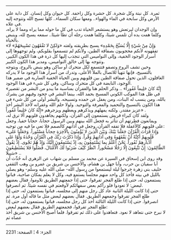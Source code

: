 ------------------------------------------------------------------------

ثمرة. كل نبتة وكل شجرة. كل حشرة وكل زاحفة. كل حيوان وكل إنسان. كل دابة
على الأرض وكل سابحة في الماء والهواء.. ومعها سكان السماء.. كلها تسبح
الله وتتوجه إليه في علاه.  
وإن الوجدان ليرتعش وهو يستشعر الحياة تدب في كل ما حوله مما يراه ومما لا
يراه، وكلما همت يده أن تلمس شيئا، وكلما همت رجله أن تطأ شيئا.. سمعه يسبح
لله، وينبض بالحياة.  
«وَإِنْ مِنْ شَيْءٍ إِلَّا يُسَبِّحُ بِحَمْدِهِ» يسبح بطريقته ولغته «وَلكِنْ لا تَفْقَهُونَ تَسْبِيحَهُمْ»
لا تفقهونه لأنكم محجوبون بصفاقة الطين، ولأنكم لم تتسمعوا بقلوبكم، ولم
توجهوها إلى أسرار الوجود الخفية، وإلى النواميس التي تنجذب إليها كل ذرة
في هذا الكون الكبير، وتتوجه بها إلى خالق النواميس، ومدبر هذا الكون
الكبير.  
وحين تشف الروح وتصفو فتتسمع لكل متحرك أو ساكن وهو ينبض بالروح، ويتوجه
بالتسبيح، فإنها تتهيأ للاتصال بالملأ الأعلى، وتدرك من أسرار هذا الوجود
ما لا يدركه الغافلون، الذين تحول صفاقة الطين بين قلوبهم وبين الحياة
الخفية الساربة في ضمير هذا الوجود، النابضة في كل متحرك وساكن، وفي كل شيء
في هذا الوجود.  
«إِنَّهُ كانَ حَلِيماً غَفُوراً» .. وذكر الحلم هنا والغفران بمناسبة ما يبدو من
البشر من تقصير في ظل هذا الموكب الكوني المسبح بحمد الله، بينما البشر في
جحود وفيهم من يشرك بالله، ومن ينسب له البنات، ومن يغفل عن حمده وتسبيحه.
والبشر أولى من كل شيء في هذا الكون بالتسبيح والتحميد والمعرفة والتوحيد.
ولولا حلم الله وغفرانه لأخذ البشر أخذ عزيز مقتدر. ولكنه يمهلهم ويذكرهم
ويعظهم ويزجرهم «إِنَّهُ كانَ حَلِيماً غَفُوراً» .  
ولقد كان كبراء قريش يستمعون إلى القرآن، ولكنهم يجاهدون قلوبهم ألا ترق
له، ويمانعون فطرتهم أن تتأثر به فجعل الله بينهم وبين الرسول حجابا، حجابا
خفيا، وجعل على قلوبهم كالأغفلة فلا تفقه القرآن، وجعل في آذانهم كالصمم
فلا تعي ما فيه من توجيه:  
«وَإِذا قَرَأْتَ الْقُرْآنَ جَعَلْنا بَيْنَكَ وَبَيْنَ الَّذِينَ لا يُؤْمِنُونَ بِالْآخِرَةِ حِجاباً مَسْتُوراً.
وَجَعَلْنا عَلى قُلُوبِهِمْ أَكِنَّةً أَنْ يَفْقَهُوهُ وَفِي آذانِهِمْ وَقْراً. وَإِذا ذَكَرْتَ رَبَّكَ فِي
الْقُرْآنِ وَحْدَهُ وَلَّوْا عَلى أَدْبارِهِمْ نُفُوراً. نَحْنُ أَعْلَمُ بِما يَسْتَمِعُونَ بِهِ، إِذْ يَسْتَمِعُونَ
إِلَيْكَ وَإِذْ هُمْ نَجْوى. إِذْ يَقُولُ الظَّالِمُونَ: إِنْ تَتَّبِعُونَ إِلَّا رَجُلًا مَسْحُوراً. انْظُرْ كَيْفَ
ضَرَبُوا لَكَ الْأَمْثالَ، فَضَلُّوا فَلا يَسْتَطِيعُونَ سَبِيلًا» ..  
وقد روى ابن إسحاق في السيرة عن محمد بن مسلم بن شهاب عن الزهري أنه حُدِّث أن
أبا سفيان بن حرب، وأبا جهل بن هشام، والأخنس بن شريق بن عمرو بن وهب
الثقفي حليف بني زهرة خرجوا ليلة ليستمعوا من رسول الله- صلى الله عليه
وسلم- وهو يصلي بالليل في بيته فأخذ كل واحد منهم مجلساً يستمع فيه، وكل لا
يعلم بمكان صاحبة، فباتوا يستمعون له، حتى إذا طلع الفجر تفرقوا، حتى إذا
جمعتهم الطريق تلاوموا، فقال بعضهم لبعض: لا تعودوا فلو رآكم بعض سفهائكم
لأوقعتم في نفسه شيئاً. ثم انصرفوا.  
حتى إذا كانت الليلة الثانية عاد كل رجل منهم إلى مجلسه، فباتوا يستمعون
له، حتى إذا طلع الفجر تفرقوا وجمعهم الطريق. فقال بعضهم لبعض مثل ما قاله
أول مرة. ثم انصرفوا. حتى إذا كانت الليلة الثالثة أخذ كل رجل مجلسه،
فباتوا يستمعون له، حتى إذا طلع الفجر تفرقوا، فجمعتهم الطريق فقال بعضهم
لبعض:  
لا نبرح حتى نتعاهد لا نعود. فتعاهدوا على ذلك ثم تفرقوا. فلما أصبح الأخنس
بن شريق أخذ عصاه ثم

------------------------------------------------------------------------

الجزء: 4 ¦ الصفحة: 2231
